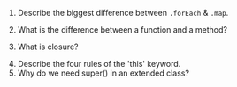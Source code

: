 

1. Describe the biggest difference between `.forEach` & `.map`.
<!-- `.forEach` changes our original array, while`.map` returns a new array -->
2. What is the difference between a function and a method?
<!-- A function returns a value, A method is similar to a function, but is part of a class.-->
3. What is closure?
<!-- the combination of a function and the lexical environment within which that function was declared.  -->
4. Describe the four rules of the 'this' keyword.
    <!-- 

    ~Window/Global Object Binding
        When in the global scope, the value of “this” will be the window/console Object;
    ~Implicit Binding
        Whenever a function is called by a preceding dot, the object before that dot is this.
    ~New Binding
        Whenever a constructor function is used, this refers to the specific instance of the object that is created and returned by the constructor function.
    ~Explicit Binding
        Whenever JavaScript’s call or apply method is used, this is explicitly defined.
     -->
5. Why do we need super() in an extended class?
        <!-- The super keyword is used to call functions on a parent object. -->